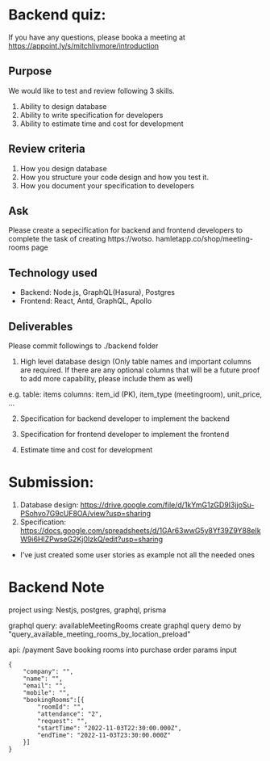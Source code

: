 # Backend quiz:
If you have any questions, please booka a meeting at https://appoint.ly/s/mitchlivmore/introduction

## Purpose
We would like to test and review following 3 skills.  
1. Ability to design database
2. Ability to write specification for developers 
3. Ability to estimate time and cost for development 

## Review criteria
1. How you design database
2. How you structure your code design and how you test it. 
3. How you document your specification to developers

## Ask
Please create a sepecification for backend and frontend developers to complete the task of creating https://wotso.
hamletapp.co/shop/meeting-rooms page

## Technology used
- Backend: Node.js, GraphQL(Hasura), Postgres
- Frontend: React, Antd, GraphQL, Apollo

## Deliverables
Please commit followings to ./backend folder

1. High level database design (Only table names and important columns are required. If there are any optional columns that will be a future proof to add more capability, please include them as well)

e.g.
table: items
columns: item_id (PK), item_type (meetingroom), unit_price, ...

2. Specification for backend developer to implement the backend

3. Specification for frontend developer to implement the frontend

4. Estimate time and cost for development

# Submission:
1. Database design: https://drive.google.com/file/d/1kYmG1zGD9I3jjoSu-PSohvo7G9cUF8OA/view?usp=sharing
2. Specification: https://docs.google.com/spreadsheets/d/1GAr63wwG5y8Yf39Z9Y88eIkW9i6HlZPwseG2Kj0IzkQ/edit?usp=sharing
- I've just created some user stories as example not all the needed ones

# Backend Note
project using:  Nestjs, postgres, graphql, prisma

graphql query: availableMeetingRooms
create graphql query demo by "query_available_meeting_rooms_by_location_preload" 

api: /payment 
Save booking rooms into purchase order
params input

```
{
	"company": "",
	"name": "",
	"email": "",
	"mobile": "",
	"bookingRooms":[{
		"roomId": "",
		"attendance": "2",
		"request": "",
		"startTime": "2022-11-03T22:30:00.000Z",
		"endTime": "2022-11-03T23:30:00.000Z"
	}]
} 
```


